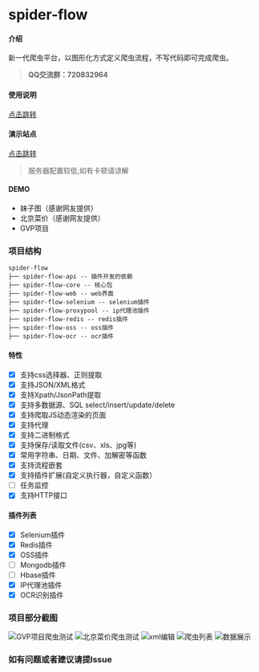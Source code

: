 # spider-flow

#### 介绍
新一代爬虫平台，以图形化方式定义爬虫流程，不写代码即可完成爬虫。
>  **QQ交流群：720832964** 

#### 使用说明
[点击跳转](https://www.spiderflow.org)


#### 演示站点
[点击跳转](http://39.105.125.219:8088/)
> 服务器配置较低,如有卡顿请谅解

#### DEMO
- 妹子图（感谢网友提供）
- 北京菜价（感谢网友提供）
- GVP项目

### 项目结构
```
spider-flow
├── spider-flow-api -- 插件开发的依赖
├── spider-flow-core -- 核心包
├── spider-flow-web -- web界面
├── spider-flow-selenium -- selenium插件
├── spider-flow-proxypool -- ip代理池插件
├── spider-flow-redis -- redis插件
├── spider-flow-oss -- oss插件
├── spider-flow-ocr -- ocr插件
```

#### 特性
- [x] 支持css选择器、正则提取
- [x] 支持JSON/XML格式
- [x] 支持Xpath/JsonPath提取
- [x] 支持多数据源、SQL select/insert/update/delete
- [x] 支持爬取JS动态渲染的页面
- [x] 支持代理
- [x] 支持二进制格式
- [x] 支持保存/读取文件(csv、xls、jpg等)
- [x] 常用字符串、日期、文件、加解密等函数
- [x] 支持流程嵌套
- [x] 支持插件扩展(自定义执行器，自定义函数）
- [ ] 任务监控
- [x] 支持HTTP接口

#### 插件列表
- [x] Selenium插件
- [x] Redis插件
- [x] OSS插件
- [ ] Mongodb插件
- [ ] Hbase插件
- [x] IP代理池插件
- [x] OCR识别插件

### 项目部分截图
![GVP项目爬虫测试](https://images.gitee.com/uploads/images/2019/0730/171455_bfe1a97b_1253940.gif "spider-test.gif")
![北京菜价爬虫测试](https://images.gitee.com/uploads/images/2019/0730/172647_3bce586e_1253940.gif "spider-food-price-test.gif")
![xml编辑](https://images.gitee.com/uploads/images/2019/0730/172123_c6df6982_1253940.png "xml-edit.png")
![爬虫列表](https://images.gitee.com/uploads/images/2019/0730/172152_64203e24_1253940.png "spider_list.png")
![数据展示](https://images.gitee.com/uploads/images/2019/0716/184618_21bce697_297689.png "demo-2.png")

### 如有问题或者建议请提Issue
